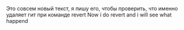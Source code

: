 Это совсем новый текст, я пишу его, чтобы проверить, что именно удаляет гит при команде  revert
Now i do revert and i will see what happend
